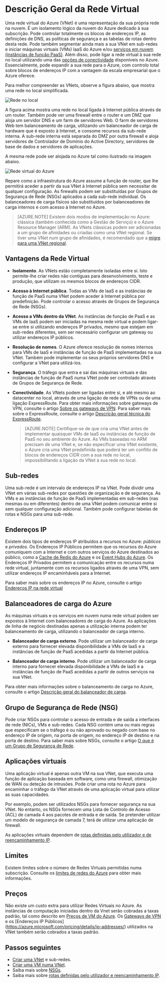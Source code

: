 <properties
   pageTitle="Descrição geral da Rede Virtual do Azure (VNet)"
   description="Saiba mais sobre redes virtuais (VNets) no Azure."
   services="virtual-network"
   documentationCenter="na"
   authors="telmosampaio"
   manager="carmonm"
   editor="tysonn" />
<tags
   ms.service="virtual-network"
   ms.devlang="na"
   ms.topic="get-started-article"
   ms.tgt_pltfrm="na"
   ms.workload="infrastructure-services"
   ms.date="03/15/2016"
   ms.author="telmos" />

# Descrição Geral da Rede Virtual

Uma rede virtual do Azure (VNet) é uma representação da sua própria rede na nuvem.  É um isolamento lógico da nuvem do Azure dedicado à sua subscrição. Pode controlar totalmente os blocos de endereços IP, as definições de DNS, as políticas de segurança e as tabelas de rotas dentro desta rede. Pode também segmentar ainda mais a sua VNet em sub-redes e iniciar máquinas virtuais (VMs) IaaS do Azure e/ou [serviços em nuvem (instâncias de função PaaS)](../cloud-services/cloud-services-choose-me.md). Além disso, pode ligar a rede virtual à sua rede no local utilizando uma das [opções de conectividade](../vpn-gateway/vpn-gateway-cross-premises-options.md) disponíveis no Azure. Essencialmente, pode expandir a sua rede para o Azure, com controlo total sobre blocos de endereços IP com a vantagem da escala empresarial que o Azure oferece.

Para melhor compreender as VNets, observe a figura abaixo, que mostra uma rede no local simplificada.

![Rede no local](./media/virtual-networks-overview/figure01.png)

A figura acima mostra uma rede no local ligada à Internet pública através de um router. Também pode ver uma firewall entre o router e um DMZ que aloja um servidor DNS e um farm de servidores Web. O farm de servidores Web tem balanceamento de carga, utilizando um balanceador de carga de hardware que é exposto à Internet, e consome recursos da sub-rede interna. A sub-rede interna está separada do DMZ por outra firewall e aloja servidores de Controlador de Domínio do Active Directory, servidores de base de dados e servidores de aplicações.

A mesma rede pode ser alojada no Azure tal como ilustrado na imagem abaixo.

![Rede virtual do Azure](./media/virtual-networks-overview/figure02.png)

Repare como a infraestrutura do Azure assume a função de router, que lhe permitirá aceder a partir da sua VNet à Internet pública sem necessitar de qualquer configuração. As firewalls podem ser substituídas por Grupos de Segurança de Rede (NSGs) aplicados a cada sub-rede individual. Os balanceadores de carga físicos são substituídos por balanceadores de carga internos e com acesso à Internet no Azure.

>[AZURE.NOTE] Existem dois modos de implementação no Azure: clássica (também conhecida como a Gestão de Serviço) e o Azure Resource Manager (ARM). As VNets clássicas podem ser adicionadas a um grupo de afinidades ou criadas como uma VNet regional. Se tiver uma VNet num grupo de afinidades, é recomendado que a [migre para uma VNet regional](virtual-networks-migrate-to-regional-vnet.md).

## Vantagens da Rede Virtual

- **Isolamento**. As VNets estão completamente isoladas entre si. Isto permite-lhe criar redes não contíguas para desenvolvimento, teste e produção, que utilizam os mesmos blocos de endereços CIDR.

- **Acesso à Internet pública**. Todas as VMs de IaaS e as instâncias de função de PaaS numa VNet podem aceder à Internet pública por predefinição. Pode controlar o acesso através de Grupos de Segurança de Rede (NSGs).

- **Acesso a VMs dentro da VNet**. As instâncias de função de PaaS e as VMs de IaaS podem ser iniciadas na mesma rede virtual e podem ligar-se entre si utilizando endereços IP privados, mesmo que estejam em sub-redes diferentes, sem ser necessário configurar um gateway ou utilizar endereços IP públicos.

- **Resolução de nomes**. O Azure oferece resolução de nomes internos para VMs de IaaS e instâncias de função de PaaS implementadas na sua VNet. Também pode implementar os seus próprios servidores DNS e configurar a VNet para utilizá-los.

- **Segurança**. O tráfego que entra e sai das máquinas virtuais e das instâncias de função de PaaS numa VNet pode ser controlado através de Grupos de Segurança de Rede.

- **Conectividade**. As VNets podem ser ligadas entre si, e até mesmo ao datacenter no local, através de uma ligação de rede de VPNs ou de uma ligação ExpressRoute. Para obter mais informações sobre gateways de VPN, consulte o artigo [Sobre os gateways de VPN](../vpn-gateway/vpn-gateway-about-vpngateways.md). Para saber mais sobre o ExpressRoute, consulte o artigo [Descrição geral técnica do ExpressRoute](../expressroute/expressroute-introduction.md).

    >[AZURE.NOTE] Certifique-se de que cria uma VNet antes de implementar quaisquer VMs de IaaS ou instâncias de função de PaaS no seu ambiente do Azure. As VMs baseadas no ARM precisam de uma VNet e, se não especificar uma VNet existente, o Azure cria uma VNet predefinida que poderá ter um conflito de blocos de endereços CIDR com a sua rede no local, impossibilitando a ligação da VNet à sua rede no local.

## Sub-redes

Uma sub-rede é um intervalo de endereços IP na VNet. Pode dividir uma VNet em várias sub-redes por questões de organização e de segurança. As VMs e as instâncias de função de PaaS implementadas em sub-redes (nas mesmas ou em diferentes) dentro de uma VNet podem comunicar entre si sem qualquer configuração adicional. Também pode configurar tabelas de rotas e NSGs para uma sub-rede.

## Endereços IP


Existem dois tipos de endereços IP atribuídos a recursos no Azure: *públicos* e *privados*. Os Endereços IP Públicos permitem que os recursos do Azure comuniquem com a Internet e com outros serviços do Azure destinados ao público, como a [Cache de Redis do Azure](https://azure.microsoft.com/services/cache/) e os [Event Hubs do Azure](https://azure.microsoft.com/documentation/services/event-hubs/). Os Endereços IP Privados permitem a comunicação entre os recursos numa rede virtual, juntamente com os recursos ligados através de uma VPN, sem utilizar endereços IP encaminháveis para a Internet.

Para saber mais sobre os endereços IP no Azure, consulte o artigo [Endereços IP na rede virtual](virtual-network-ip-addresses-overview-arm.md)

## Balanceadores de carga do Azure

As máquinas virtuais e os serviços em nuvem numa rede virtual podem ser expostos à Internet com balanceadores de carga do Azure. As aplicações de linha de negócio destinadas apenas a utilização interna podem ter balanceamento de carga, utilizando o balanceador de carga interno.

- **Balanceador de carga externo**. Pode utilizar um balanceador de carga externo para fornecer elevada disponibilidade a VMs de IaaS e a instâncias de função de PaaS acedidas a partir da Internet pública.

- **Balanceador de carga interno**. Pode utilizar um balanceador de carga interno para fornecer elevada disponibilidade a VMs de IaaS e a instâncias de função de PaaS acedidas a partir de outros serviços na sua VNet.

Para obter mais informações sobre o balanceamento de carga no Azure, consulte o artigo [Descrição geral do balanceador de carga](../load-balancer/load-balancer-overview.md).

## Grupo de Segurança de Rede (NSG)

Pode criar NSGs para controlar o acesso de entrada e de saída a interfaces de rede (NICs), VMs e sub-redes. Cada NSG contém uma ou mais regras que especificam se o tráfego é ou não aprovado ou negado com base no endereço IP de origem, na porta de origem, no endereço IP de destino e na porta de destino. Para saber mais sobre NSGs, consulte o artigo [O que é um Grupo de Segurança de Rede](virtual-networks-nsg.md).

## Aplicações virtuais

Uma aplicação virtual é apenas outra VM na sua VNet, que executa uma função de aplicação baseada em software, como uma firewall, otimização de WAN ou deteção de intrusões. Pode criar uma rota no Azure para encaminhar o tráfego da VNet através de uma aplicação virtual para utilizar as suas capacidades.

Por exemplo, podem ser utilizados NSGs para fornecer segurança na sua VNet. No entanto, os NSGs fornecem uma Lista de Controlo de Acesso (ACL) de camada 4 aos pacotes de entrada e de saída. Se pretender utilizar um modelo de segurança de camada 7, terá de utilizar uma aplicação de firewall.

As aplicações virtuais dependem de [rotas definidas pelo utilizador e de reencaminhamento IP](virtual-networks-udr-overview.md).

## Limites
Existem limites sobre o número de Redes Virtuais permitidas numa subscrição. Consulte os [limites de redes do Azure](../azure-subscription-service-limits.md#networking-limits) para obter mais informações.

## Preços
Não existe um custo extra para utilizar Redes Virtuais no Azure. As instâncias de computação iniciadas dentro da Vnet serão cobradas a taxas padrão, tal como descrito em [Preços de VM do Azure](https://azure.microsoft.com/pricing/details/virtual-machines/). Os [Gateways de VPN](https://azure.microsoft.com/pricing/details/vpn-gateway/) e os [Endereços IP Públicos] (https://azure.microsoft.com/pricing/details/ip-addresses/) utilizados na VNet também serão cobrados a taxas padrão.

## Passos seguintes

- [Criar uma VNet](virtual-networks-create-vnet-arm-pportal.md) e sub-redes.
- [Criar uma VM numa VNet](../virtual-machines/virtual-machines-windows-hero-tutorial.md).
- Saiba mais sobre [NSGs](virtual-networks-nsg.md).
- Saiba mais sobre [rotas definidas pelo utilizador e reencaminhamento IP](virtual-networks-udr-overview.md).



<!--HONumber=Jun16_HO2-->



